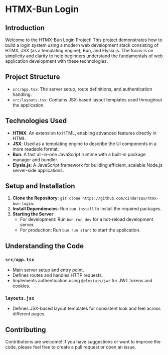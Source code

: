 # HTMX-Bun Login

## Introduction

Welcome to the HTMX-Bun Login Project! This project demonstrates how to build a login system using a modern web development stack consisting of HTMX, JSX (as a templating engine), Bun, and Elysia.js. The focus is on simplicity and clarity to help beginners understand the fundamentals of web application development with these technologies.

## Project Structure

- `src/app.tsx`: The server setup, route definitions, and authentication handling.
- `src/layouts.tsx`: Contains JSX-based layout templates used throughout the application.

## Technologies Used

- **HTMX**: An extension to HTML, enabling advanced features directly in HTML.
- **JSX**: Used as a templating engine to describe the UI components in a more readable format.
- **Bun**: A fast all-in-one JavaScript runtime with a built-in package manager and bundler.
- **Elysia.js**: A JavaScript framework for building efficient, scalable Node.js server-side applications.

## Setup and Installation

1. **Clone the Repository**: `git clone https://github.com/cindersax/htmx-bun-login`.
2. **Install Dependencies**: Run `bun install` to install the required packages.
3. **Starting the Server**:
   - For development: Run `bun run dev` for a hot-reload development server.
   - For production: Run `bun run start` to start the application.

## Understanding the Code

### `src/app.tsx`

- Main server setup and entry point.
- Defines routes and handles HTTP requests.
- Implements authentication using `@elysiajs/jwt` for JWT tokens and cookies.

### `layouts.jsx`

- Defines JSX-based layout templates for consistent look and feel across different pages.

## Contributing

Contributions are welcome! If you have suggestions or want to improve the code, please feel free to create a pull request or open an issue.

